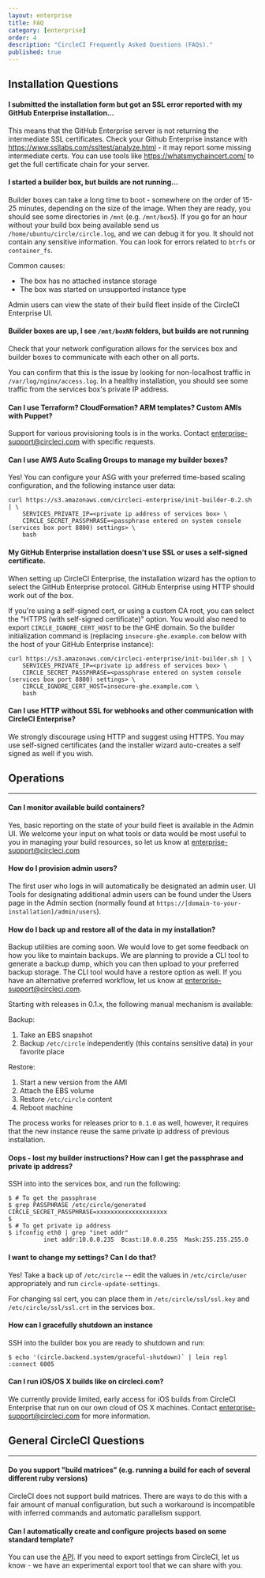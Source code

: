 ```yaml
---
layout: enterprise
title: FAQ
category: [enterprise]
order: 4
description: "CircleCI Frequently Asked Questions (FAQs)."
published: true
---
```




## Installation Questions

#### I submitted the installation form but got an SSL error reported with my GitHub Enterprise installation...

This means that the GitHub Enterprise server is not returning the intermediate SSL certificates. Check your Github Enterprise instance with <https://www.ssllabs.com/ssltest/analyze.html> - it may report some missing intermediate certs. You can use tools like <https://whatsmychaincert.com/> to get the full certificate chain for your server.

#### I started a builder box, but builds are not running...

Builder boxes can take a long time to boot - somewhere on the order of 15-25 minutes, depending on the size of the image.  When they are ready, you should see some directories in `/mnt` (e.g. `/mnt/box5`).  If you go for an hour without your build box being available send us `/home/ubuntu/circle/circle.log`, and we can debug it for you.  It should not contain any sensitive information. You can look for errors related to `btrfs` or `container_fs`.

Common causes:

<!-- TODO: link to supported instance type doc -->

* The box has no attached instance storage
* The box was started on unsupported instance type

Admin users can view the state of their build fleet inside of the CircleCI Enterprise UI.


#### Builder boxes are up, I see `/mnt/boxNN` folders, but builds are not running

Check that your network configuration allows for the services box and builder
boxes to communicate with each other on all ports.

You can confirm that this is the issue by looking for non-localhost traffic in `/var/log/nginx/access.log`.  In a healthy installation, you should see some traffic from the services box's private IP address.

#### Can I use Terraform? CloudFormation? ARM templates? Custom AMIs with Puppet?

Support for various provisioning tools is in the works. Contact <enterprise-support@circleci.com> with specific requests.

#### Can I use AWS Auto Scaling Groups to manage my builder boxes?

Yes! You can configure your ASG with your preferred time-based scaling configuration, and the following instance user data:

```
curl https://s3.amazonaws.com/circleci-enterprise/init-builder-0.2.sh | \
    SERVICES_PRIVATE_IP=<private ip address of services box> \
    CIRCLE_SECRET_PASSPHRASE=<passphrase entered on system console (services box port 8800) settings> \
    bash
```

#### My GitHub Enterprise installation doesn't use SSL or uses a self-signed certificate.

When setting up CircleCI Enterprise, the installation wizard has the option to
select the GitHub Enterprise protocol. GitHub Enterprise using HTTP should work out of the box.

If you're using a self-signed cert, or using a custom CA root, you can select the
"HTTPS (with self-signed certificate)" option.  You would also need to
export `CIRCLE_IGNORE_CERT_HOST` to be the GHE domain.  So the builder
initialization command is (replacing `insecure-ghe.example.com` below with the host of your GitHub Enterprise instance):

```
curl https://s3.amazonaws.com/circleci-enterprise/init-builder.sh | \
    SERVICES_PRIVATE_IP=<private ip address of services box> \
    CIRCLE_SECRET_PASSPHRASE=<passphrase entered on system console (services box port 8800) settings> \
    CIRCLE_IGNORE_CERT_HOST=insecure-ghe.example.com \
    bash
```

#### Can I use HTTP without SSL for webhooks and other communication with CircleCI Enterprise?

We strongly discourage using HTTP and suggest using HTTPS.  You may use
self-signed certificates (and the installer wizard auto-creates a self signed
as well if you wish.

## Operations
---

#### Can I monitor available build containers?

Yes, basic reporting on the state of your build fleet is available in the Admin UI. We welcome your input on what tools or data would be most useful to you in managing your build resources, so let us know at <enterprise-support@circleci.com>

#### How do I provision admin users?

The first user who logs in will automatically be designated an admin user. UI Tools for designating additional admin users can be found under the Users page in the Admin section (normally found at `https://[domain-to-your-installation]/admin/users`).

#### How do I back up and restore all of the data in my installation?

Backup utilities are coming soon. We would love to get some feedback on how you like to maintain backups.  We are planning to provide a CLI tool to generate a backup dump, which you can then upload to your preferred backup storage.  The CLI tool would have a restore option as well.  If you have an alternative preferred workflow, let us know at <enterprise-support@circleci.com>.

Starting with releases in 0.1.x, the following manual mechanism is available:

Backup:

1. Take an EBS snapshot
2. Backup `/etc/circle` independently (this contains sensitive data) in your favorite place

Restore:

1. Start a new version from the AMI
2. Attach the EBS volume
3. Restore `/etc/circle` content
4. Reboot machine

The process works for releases prior to `0.1.0` as well, however, it
requires that the new instance reuse the same private ip address of previous
installation.

#### Oops - lost my builder instructions?  How can I get the passphrase and private ip address?

SSH into into the services box, and run the following:

```
$ # To get the passphrase
$ grep PASSPHRASE /etc/circle/generated
CIRCLE_SECRET_PASSPHRASE=xxxxxxxxxxxxxxxxxxxx
$
$ # To get private ip address
$ ifconfig eth0 | grep "inet addr"
          inet addr:10.0.0.235  Bcast:10.0.0.255  Mask:255.255.255.0
```
#### I want to change my settings?  Can I do that?

Yes!  Take a back up of `/etc/circle` -- edit the values in `/etc/circle/user`
appropriately and run `circle-update-settings`.

For changing ssl cert, you can place them in `/etc/circle/ssl/ssl.key` and
`/etc/circle/ssl/ssl.crt` in the services box.

#### How can I gracefully shutdown an instance

<!-- TODO: Document API call -->

SSH into the builder box you are ready to shutdown and run:

```
$ echo '(circle.backend.system/graceful-shutdown)` | lein repl :connect 6005
```

#### Can I run iOS/OS X builds like on circleci.com?

We currently provide limited, early access for iOS builds from CircleCI Enterprise that run on our own cloud of OS X machines. Contact <enterprise-support@circleci.com> for more information.

## General CircleCI Questions
---

#### Do you support "build matrices" (e.g. running a build for each of several different ruby versions)

CircleCI does not support build matrices. There are ways to do this with a fair amount of manual configuration, but such a workaround is incompatible with inferred commands and automatic parallelism support.

#### Can I automatically create and configure projects based on some standard template?

You can use the [API](https://circleci.com/docs/api).  If you need to export settings from CircleCI, let us know - we have an experimental export tool that we can share with you.
